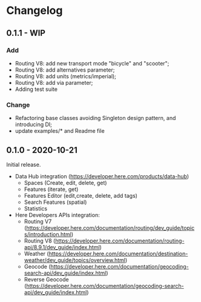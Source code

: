 # Changelog

## 0.1.1 - WIP

### Add
- Routing V8: add new transport mode "bicycle" and "scooter";
- Routing V8: add alternatives parameter;
- Routing V8: add units (metrics/imperial);
- Routing V8: add via parameter;
- Adding test suite

### Change
- Refactoring base classes avoiding Singleton design pattern, and introducing DI;
- update examples/* and Readme file

## 0.1.0 - 2020-10-21

Initial release.
- Data Hub integration (https://developer.here.com/products/data-hub)
    - Spaces (Create, edit, delete, get)
    - Features (iterate, get)
    - Features Editor (edit,create, delete, add tags)
    - Search Features (spatial)
    - Statistics
- Here Developers APIs integration:
    - Routing V7 (https://developer.here.com/documentation/routing/dev_guide/topics/introduction.html)
    - Routing V8 (https://developer.here.com/documentation/routing-api/8.9.1/dev_guide/index.html)
    - Weather (https://developer.here.com/documentation/destination-weather/dev_guide/topics/overview.html)
    - Geocode (https://developer.here.com/documentation/geocoding-search-api/dev_guide/index.html)
    - Reverse Geocode (https://developer.here.com/documentation/geocoding-search-api/dev_guide/index.html)
 
    

